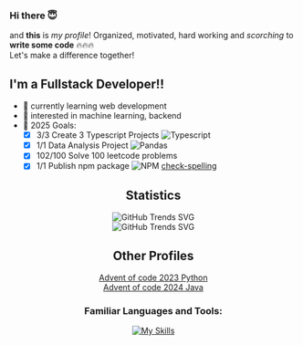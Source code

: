 ### Hi there 😇

and **this** is *my profile*! Organized, motivated, hard working and *scorching* to **write some code** 🔥🔥🔥<br>
Let's make a difference together!

<p></p>

## I'm a Fullstack Developer!!
- 🌱 currently learning web development
- 🤔 interested in machine learning, backend
- 🥅 2025 Goals:
  - [x] 3/3 Create 3 Typescript Projects ![Typescript](https://img.shields.io/badge/Typescript-black?style=for-the-badge&logo=typescript)
  - [x] 1/1 Data Analysis Project ![Pandas](https://img.shields.io/badge/Pandas-black?style=for-the-badge&logo=pandas)
  - [x] 102/100 Solve 100 leetcode problems
  - [x] 1/1 Publish npm package ![NPM](https://img.shields.io/badge/Npm-black?style=for-the-badge&logo=npm) [check-spelling](https://www.npmjs.com/package/check-spelling)
<div align="center">
  
## Statistics
![GitHub Trends SVG](https://api.githubtrends.io/user/svg/nxtperfect/langs?time_range=one_year&include_private=True&loc_metric=changed&theme=dark)<br>
![GitHub Trends SVG](https://api.githubtrends.io/user/svg/nxtperfect/repos?time_range=one_year&group=other&loc_metric=changed&theme=dark)<br>

## Other Profiles
[Advent of code 2023 Python](https://github.com/miloszmilo/advent_of_code_2023)<br>
[Advent of code 2024 Java](https://github.com/miloszmilo/advent_2024)<br>

<p></p>

### Familiar Languages and Tools:
[![My Skills](https://skillicons.dev/icons?i=js,ts,html,css,python,react,next,sass,tailwind,mysql,postgres,sqlite,nodejs,bun,figma,git,neovim,linux&perline=6)](https://skillicons.dev)

</div>

